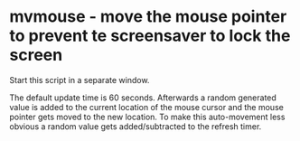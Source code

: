 # mvmouse - move the mouse pointer to prevent te screensaver to lock the screen

Start this script in a separate window. 

The default update time is 60 seconds. Afterwards a random generated value is added to the current location of the mouse cursor and the mouse pointer gets moved to the new location.
To make this auto-movement less obvious a random value gets added/subtracted to the refresh timer.
